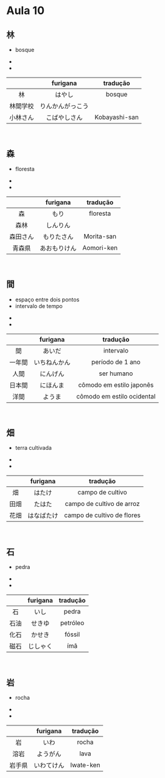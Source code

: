 # Aula 10

## 林
- bosque

<ul><li></li><li></li></ul>

|  | furigana | tradução |
|:---:|:---:|:---:|
| 林 | はやし | bosque |
| 林間学校 | りんかんがっこう |  |
| 小林さん | こばやしさん | Kobayashi-san |

<br>


## 森
- floresta

<ul><li></li><li></li></ul>

|  | furigana | tradução |
|:---:|:---:|:---:|
| 森 | もり | floresta |
| 森林 |しんりん |  |
| 森田さん | もりたさん | Morita-san |
| 青森県 | あおもりけん | Aomori-ken |

<br>


## 間
<ul><li>espaço entre dois pontos</li><li>intervalo de tempo</li></ul>

<ul><li></li><li></li></ul>

|  | furigana | tradução |
|:---:|:---:|:---:|
| 間 | あいだ | intervalo |
| 一年間 | いちねんかん | período de 1 ano |
| 人間 | にんげん | ser humano |
| 日本間 | にほんま | cômodo em estilo japonês |
| 洋間 | ようま | cômodo em estilo ocidental |

<br>


## 畑
- terra cultivada

<ul><li></li><li></li></ul>

|  | furigana | tradução |
|:---:|:---:|:---:|
| 畑 | はたけ | campo de cultivo |
| 田畑 | たはた | campo de cultivo de arroz |
| 花畑 | はなばたけ | campo de cultivo de flores |

<br>


## 石
- pedra

<ul><li></li><li></li></ul>

|  | furigana | tradução |
|:---:|:---:|:---:|
| 石 | いし | pedra |
| 石油 | せきゆ | petróleo |
| 化石 | かせき | fóssil |
| 磁石 | じしゃく | ímã |

<br>


## 岩
- rocha

<ul><li></li><li></li></ul>

|  | furigana | tradução |
|:---:|:---:|:---:|
| 岩 | いわ | rocha |
| 溶岩 | ようがん | lava |
| 岩手県 | いわてけん | Iwate-ken |